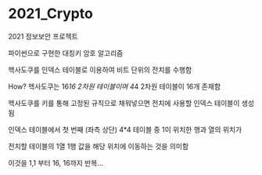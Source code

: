 # 2021_Crypto

2021 정보보안 프로젝트

파이썬으로 구현한 대칭키 암호 알고리즘

헥사도쿠를 인덱스 테이블로 이용하여 비트 단위의 전치를 수행함

How? 헥사도쿠는 16*16 2차원 테이블이며 4*4 2차원 테이블이 16개 존재함

헥사도쿠를 키를 통해 고정된 규칙으로 채워넣으면 전치에 사용할 인덱스 테이블이 생성됨

인덱스 테이블에서 첫 번째 (좌측 상단) 4*4 테이블 중 1이 위치한 행과 열의 위치가

전치할 테이블의 1열 1행 값을 해당 위치에 이동하는 것을 의미함

이것을 1,1 부터 16, 16까지 반복...
